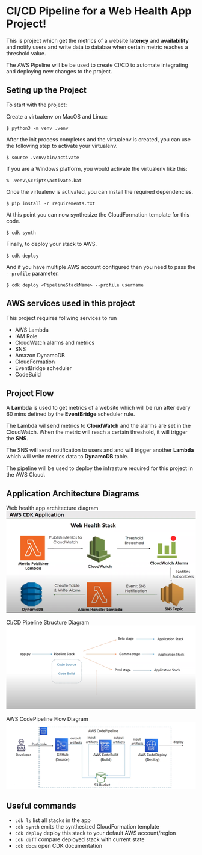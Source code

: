 
# CI/CD Pipeline for a Web Health App Project!

This is project which get the metrics of a website **latency** and **availability** and notify users and write data to databse when certain metric reaches a threshold value.

The AWS Pipeline will be be used to create CI/CD to automate integrating and deploying new changes to the project.

## Seting up the Project

To start with the project:

Create a virtualenv on MacOS and Linux:

```
$ python3 -m venv .venv
```

After the init process completes and the virtualenv is created, you can use the following
step to activate your virtualenv.

```
$ source .venv/bin/activate
```

If you are a Windows platform, you would activate the virtualenv like this:

```
% .venv\Scripts\activate.bat
```

Once the virtualenv is activated, you can install the required dependencies.

```
$ pip install -r requirements.txt
```

At this point you can now synthesize the CloudFormation template for this code.

```
$ cdk synth
```

Finally, to deploy your stack to AWS.

```
$ cdk deploy
```

And if you have multiple AWS account configured then you need to pass the `--profile` parameter.

```
$ cdk deploy <PipelineStackName> --profile username
```

## AWS services used in this project

This project requires follwing services to run

- AWS Lambda
- IAM Role
- CloudWatch alarms and metrics
- SNS
- Amazon DynamoDB
- CloudFormation
- EventBridge scheduler
- CodeBuild

## Project Flow
A **Lambda** is used to get metrics of a website which will be run after every 60 mins defined by the **EventBridge** scheduler rule.

The Lambda wil send metrics to **CloudWatch** and the alarms are set in the CloudWatch. When the metric will reach a certain threshold, it will trigger the **SNS**.

The SNS will send notification to users and and will trigger another **Lambda** which will write metrics data to **DynamoDB** table.

The pipeline will be used to deploy the infrasture required for this project in the AWS Cloud.

## Application Architecture Diagrams
Web health app architecture diagram
![Web Health App Architecture Diagram](public/imgs/WebHealthAppArchitectureDiagram.png)

CI/CD Pipeline Structure Diagram
![CI/CD Pipeline Structure Diagram](public/imgs/CICDPipelineStructureDiagram.png)

AWS CodePipeline Flow Diagram
![AWS CodePipeline Flow Diagram](public/imgs/CodePipelineFlowDiagram.png)

## Useful commands

 * `cdk ls`          list all stacks in the app
 * `cdk synth`       emits the synthesized CloudFormation template
 * `cdk deploy`      deploy this stack to your default AWS account/region
 * `cdk diff`        compare deployed stack with current state
 * `cdk docs`        open CDK documentation
